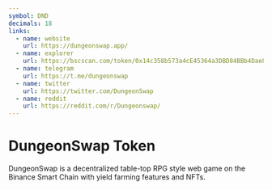 ```yaml
---
symbol: DND
decimals: 18
links:
  - name: website
    url: https://dungeonswap.app/
  - name: explorer
    url: https://bscscan.com/token/0x14c358b573a4cE45364a3DBD84BBb4Dae87af034
  - name: telegram
    url: https://t.me/dungeonswap
  - name: twitter
    url: https://twitter.com/DungeonSwap
  - name: reddit
    url: https://reddit.com/r/Dungeonswap/
---
```


# DungeonSwap Token

DungeonSwap is a decentralized table-top RPG style web game on the Binance Smart Chain with yield farming features and NFTs.

